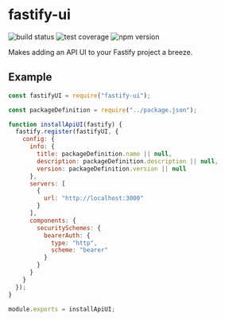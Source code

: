 # fastify-ui

![build status](https://gitlab.com/rijx/fastify-ui/badges/master/build.svg?style=flat) ![test coverage](https://gitlab.com/rijx/fastify-ui/badges/master/coverage.svg?style=flat) ![npm version](https://img.shields.io/npm/v/fastify-ui.svg)

Makes adding an API UI to your Fastify project a breeze.

## Example

```js
const fastifyUI = require("fastify-ui");

const packageDefinition = require("../package.json");

function installApiUI(fastify) {
  fastify.register(fastifyUI, {
    config: {
      info: {
        title: packageDefinition.name || null,
        description: packageDefinition.description || null,
        version: packageDefinition.version || null
      },
      servers: [
        {
          url: "http://localhost:3000"
        }
      ],
      components: {
        securitySchemes: {
          bearerAuth: {
            type: "http",
            scheme: "bearer"
          }
        }
      }
    }
  });
}

module.exports = installApiUI;
```
